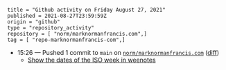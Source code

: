 ```
title = "Github activity on Friday August 27, 2021"
published = 2021-08-27T23:59:59Z
origin = "github"
type = "repository_activity"
repository = [ "norm/marknormanfrancis.com",]
tag = [ "repo-marknormanfrancis-com",]
```

* 15:26 — Pushed 1 commit to `main` on [`norm/marknormanfrancis.com`](https://github.com/norm/marknormanfrancis.com) ([diff](https://github.com/norm/marknormanfrancis.com/compare/2bbfdf2794d03d0e981cd61cdaaf06103d80e6b3..a0e7b190c3b52d3193d587f8b2b44ef0466bdd31))
  * [Show the dates of the ISO week in weenotes](https://github.com/norm/marknormanfrancis.com/commit/a0e7b190c3b52d3193d587f8b2b44ef0466bdd31)
